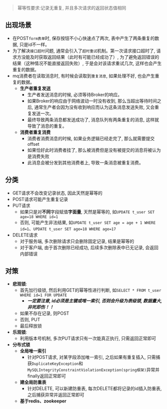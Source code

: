 >幂等性要求:记录无重复, 并且多次请求的返回状态值相同

## 出现场景

* 在POST`form表单`时, 保存按钮不小心快速点了两次, 表中产生了两条重复的数据, 只是id不一样。
* 为了解决`接口超时`问题, 通常会引入了`超时重试`机制。第一次请求接口超时了, 请求方没能及时获取返回结果（此时有可能已经成功了）, 为了避免返回错误的结果（这种情况不能直接返回失败）, 于是会对该请求重试几次, 这样也会产生重复的数据。
* mq消费者在读取消息时, 有时候会读取到`重复消息`, 如果处理不好, 也会产生重复的数据。
  * **生产者重复发送**
    * 生产者发送消息的时候, 必须等待Broker的响应。
    * 如果Broker的响应由于网络波动一时没有收到, 那么当超出等待时间之后, 通常生产者会因为没有收到响应而认为这条消息发送失败, 又会重复发送一次。
    * 最终导致两条消息都发送成功了, 消息队列有两条重复的消息, 这样就导致了消息的重复。
  * **消费者重复消费**
    * 消费者消费消息的时候, 如果业务逻辑已经走完了, 那么就需要提交offset
    * 如果恰好此时消费者挂了, 那么被消费但是没有被提交的消息将被认为是消费失败
    * 此消息会被分发到其他消费者上, 导致一条消息被重复消费。

## 分类

* GET请求不会改变记录状态, 因此天然是幂等的
* POST请求可能产生重复记录
* PUT请求
  * 如果只是对**不同**字段赋值**字面量**, 天然是幂等的, 如`UPDATE t_user SET age=18 WHERE id=1`
  * 否则, 可能产生非法结果, 如`UPDATE t_user SET age = age + 1 WHERE id=1`、`UPDATE t_user SET age=18 WHERE age=17`
* DELETE请求
  * 对于服务端, 多次删除请求只会删除固定记录, 结果是幂等的
  * 对于客户端, 由于首次删除已经成功, 后续多次删除表中已无记录, 会返回内部错误

## 对策

* **悲观锁**:
  * 首先加行级锁, 然后利用GET的幂等性进行判断, 如`SELECT * FROM t_user WHERE id=1 FOR UPDATE`
    * ***一定要注意, id必须是主键或唯一索引, 否则会升级为表级锁, 数据量大, 非死即伤！！***
  * 如果不存在记录, 则POST
  * 否则, PUT
  * 最后释放锁
* **乐观锁**:
  * 利用版本号机制, 多次PUT请求只有一次能真正执行, 只需返回正常即可
* **分布式锁**
  * **全局唯一索引**
    * 针对POST请求, 对某字段添加唯一索引, 之后如果有重复插入, 只需捕获`DuplicateKeyException`和`MySQLIntegrityConstraintViolationException(spring框架)`异常并finally返回正常即可
  * **建全局防重表**
    * 针对DELETE, 可以新建防重表, 每次DELETE都将记录的id插入防重表, 之后捕获异常并返回正常即可
  * **基于redis、zookeeper**